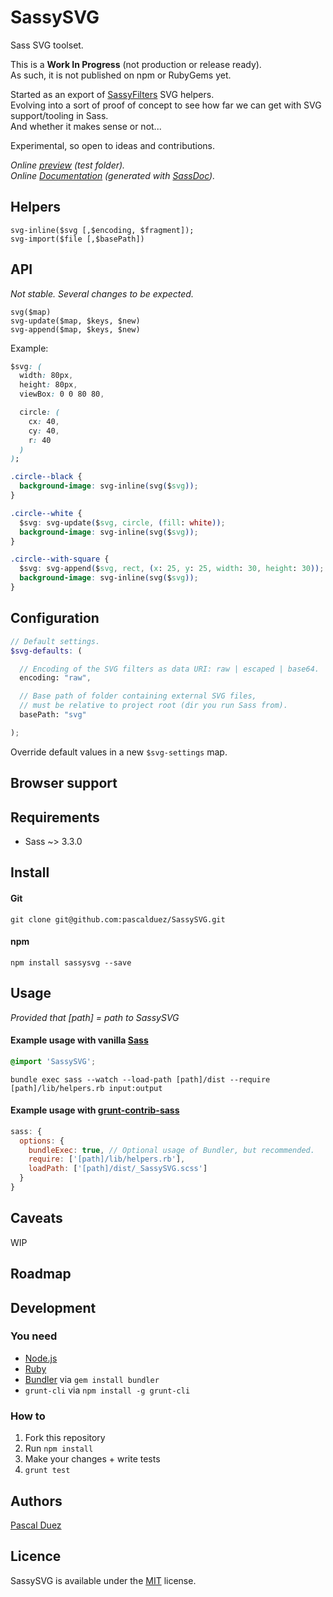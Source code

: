 # SassySVG

Sass SVG toolset.

This is a __Work In Progress__ (not production or release ready).  
As such, it is not published on npm or RubyGems yet.

Started as an export of [SassyFilters] SVG helpers.  
Evolving into a sort of proof of concept to see how far we can get with SVG support/tooling in Sass.  
And whether it makes sense or not...

Experimental, so open to ideas and contributions.

*Online [preview](http://pascalduez.github.io/SassySVG/test) (test folder).*  
*Online [Documentation](http://pascalduez.github.io/SassySVG/docs) (generated with [SassDoc]).*

[SassyFilters]: https://github.com/pascalduez/SassyFilters
[SassDoc]: https://github.com/SassDoc/sassdoc


## Helpers

`svg-inline($svg [,$encoding, $fragment]);`  
`svg-import($file [,$basePath])`

## API

*Not stable. Several changes to be expected.*

`svg($map)`  
`svg-update($map, $keys, $new)`  
`svg-append($map, $keys, $new)`

Example:
```css
$svg: (
  width: 80px,
  height: 80px,
  viewBox: 0 0 80 80,

  circle: (
    cx: 40,
    cy: 40,
    r: 40
  )
);

.circle--black {
  background-image: svg-inline(svg($svg));
}

.circle--white {
  $svg: svg-update($svg, circle, (fill: white));
  background-image: svg-inline(svg($svg));
}

.circle--with-square {
  $svg: svg-append($svg, rect, (x: 25, y: 25, width: 30, height: 30));
  background-image: svg-inline(svg($svg));
}
```


## Configuration

```scss
// Default settings.
$svg-defaults: (

  // Encoding of the SVG filters as data URI: raw | escaped | base64.
  encoding: "raw",

  // Base path of folder containing external SVG files,
  // must be relative to project root (dir you run Sass from).
  basePath: "svg"

);
```
Override default values in a new `$svg-settings` map.


## Browser support


## Requirements

* Sass ~> 3.3.0



## Install

#### Git

```
git clone git@github.com:pascalduez/SassySVG.git
```

#### npm

```
npm install sassysvg --save
```


## Usage

*Provided that [path] = path to SassySVG*

#### Example usage with vanilla [Sass](http://sass-lang.com/documentation/file.SASS_REFERENCE.html#using_sass)
```css
@import 'SassySVG';
```
```
bundle exec sass --watch --load-path [path]/dist --require [path]/lib/helpers.rb input:output
```

#### Example usage with [grunt-contrib-sass](https://github.com/gruntjs/grunt-contrib-sass)

```js
sass: {
  options: {
    bundleExec: true, // Optional usage of Bundler, but recommended.
    require: ['[path]/lib/helpers.rb'],
    loadPath: ['[path]/dist/_SassySVG.scss']
  }
}
```



## Caveats

WIP


## Roadmap


## Development

### You need

* [Node.js](http://nodejs.org)
* [Ruby](https://www.ruby-lang.org)
* [Bundler](http://bundler.io) via `gem install bundler`
* `grunt-cli` via `npm install -g grunt-cli`

### How to

  1. Fork this repository
  2. Run `npm install`
  3. Make your changes + write tests
  4. `grunt test`


## Authors

[Pascal Duez](http://pascalduez.me)



## Licence

SassySVG is available under the [MIT](http://opensource.org/licenses/MIT) license.
